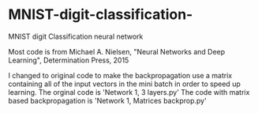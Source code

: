 # MNIST-digit-classification-
MNIST digit Classification neural network 

Most code is from  Michael A. Nielsen, "Neural Networks and Deep Learning", Determination Press, 2015

I changed to original code to make the backpropagation use a matrix containing all of the input vectors in the mini batch in order to speed up learning.
The orginal code is 'Network 1, 3 layers.py'
The code with matrix based backpropagation is 'Network 1, Matrices backprop.py'

